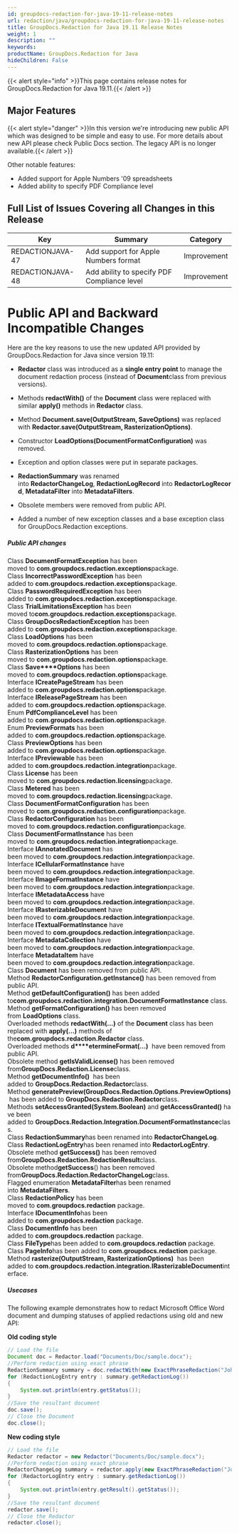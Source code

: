 ```yaml
---
id: groupdocs-redaction-for-java-19-11-release-notes
url: redaction/java/groupdocs-redaction-for-java-19-11-release-notes
title: GroupDocs.Redaction for Java 19.11 Release Notes
weight: 1
description: ""
keywords: 
productName: GroupDocs.Redaction for Java
hideChildren: False
---
```

{{< alert style="info" >}}This page contains release notes for GroupDocs.Redaction for Java 19.11.{{< /alert >}}

## Major Features

{{< alert style="danger" >}}In this version we're introducing new public API which was designed to be simple and easy to use. For more details about new API please check Public Docs section. The legacy API is no longer available.{{< /alert >}}

  
Other notable features:

*   Added support for Apple Numbers '09 spreadsheets
*   Added ability to specify PDF Compliance level

## Full List of Issues Covering all Changes in this Release

| Key | Summary | Category |
| --- | --- | --- |
| REDACTIONJAVA-47 | Add support for Apple Numbers format | Improvement |
| REDACTIONJAVA-48 | Add ability to specify PDF Compliance level | Improvement |

# Public API and Backward Incompatible Changes

Here are the key reasons to use the new updated API provided by GroupDocs.Redaction for Java since version 19.11:

*   **Redactor** class was introduced as a **single entry point** to manage the document redaction process (instead of **Document**class from previous versions).
    
*   Methods **redactWith()** of the **Document** class were replaced with similar **apply()** methods in **Redactor** class. 
    
*   Method **Document.save(OutputStream, SaveOptions)** was replaced with **Redactor.save(OutputStream, RasterizationOptions)**.
*   Constructor **LoadOptions(DocumentFormatConfiguration)** was removed.  
    
*   Exception and option classes were put in separate packages.   
    
*   **RedactionSummary** was renamed into **RedactorChangeLog**, **RedactionLogRecord** into **RedactorLogRecord**, **MetadataFilter** into **MetadataFilters**.  
    
*   Obsolete members were removed from public API.
    
*   Added a number of new exception classes and a base exception class for GroupDocs.Redaction exceptions.

##### Public API changes

Class **DocumentFormatException** has been moved to **com.groupdocs.redaction.exceptions**package.  
Class **IncorrectPasswordException** has been added to **com.groupdocs.redaction.exceptions**package.   
Class **PasswordRequiredException** has been added to **com.groupdocs.redaction.exceptions**package.   
Class **TrialLimitationsException** has been moved to**com.groupdocs.redaction.exceptions**package.  
Class **GroupDocsRedactionException** has been added to **com.groupdocs.redaction.exceptions**package.  
Class **LoadOptions** has been moved to **com.groupdocs.redaction.options**package.  
Class **RasterizationOptions** has been moved to **com.groupdocs.redaction.options**package.  
Class **Save****Options** has been moved to **com.groupdocs.redaction.options**package.  
Interface **ICreatePageStream** has been added to **com.groupdocs.redaction.options**package.  
Interface **IReleasePageStream** has been added to **com.groupdocs.redaction.options**package.  
Enum **PdfComplianceLevel** has been added to **com.groupdocs.redaction.options**package.  
Enum **PreviewFormats** has been added to **com.groupdocs.redaction.options**package.  
Class **PreviewOptions** has been added to **com.groupdocs.redaction.options**package.  
Interface **IPreviewable** has been added to **com.groupdocs.redaction.integration**package.  
Class **License** has been moved to **com.groupdocs.redaction.licensing**package.  
Class **Metered** has been moved to **com.groupdocs.redaction.licensing**package.  
Class **DocumentFormatConfiguration** has been moved to **com.groupdocs.redaction.configuration**package.  
Class **RedactorConfiguration** has been moved to **com.groupdocs.redaction.configuration**package.  
Class **DocumentFormatInstance** has been moved to **com.groupdocs.redaction.integration**package.  
Interface **IAnnotatedDocument** has been moved to **com.groupdocs.redaction.integration**package.  
Interface **ICellularFormatInstance** have been moved to **com.groupdocs.redaction.integration**package.  
Interface **IImageFormatInstance** have been moved to **com.groupdocs.redaction.integration**package.  
Interface **IMetadataAccess** have been moved to **com.groupdocs.redaction.integration**package.  
Interface **IRasterizableDocument** have been moved to **com.groupdocs.redaction.integration**package.  
Interface **ITextualFormatInstance** have been moved to **com.groupdocs.redaction.integration**package.  
Interface **MetadataCollection** have been moved to **com.groupdocs.redaction.integration**package.  
Interface **MetadataItem** have been moved to **com.groupdocs.redaction.integration**package.  
Class **Document** has been removed from public API.  
Method **RedactorConfiguration.getInstance()** has been removed from public API.  
Method **getDefaultConfiguration()** has been added to**com.groupdocs.redaction.integration.DocumentFormatInstance** class.  
Method **getFormatConfiguration()** has been removed from **LoadOptions** class.  
Overloaded methods **redactWith(...)** of the **Document** class has been replaced with **apply(...)** methods of the**com.groupdocs.redaction.Redactor** class.  
Overloaded methods **d****etermineFormat(...)**  have been removed from public API.  
Obsolete method **getIsValidLicense()** has been removed from**GroupDocs.Redaction.License**class.  
Method **getDocumentInfo()**  has been added to **GroupDocs.Redaction.Redactor**class.  
Method **generatePreview(GroupDocs.Redaction.Options.PreviewOptions)** has been added to **GroupDocs.Redaction.Redactor**class.  
Methods **setAccessGranted(System.Boolean)** and **getAccessGranted()** have been added to **GroupDocs.Redaction.Integration.DocumentFormatInstance**class.  
Class **RedactionSummary**has been renamed into **RedactorChangeLog**.  
Class **RedactionLogEntry**has been renamed into **RedactorLogEntry**.  
Obsolete method **getSuccess()** has been removed from**GroupDocs.Redaction.RedactionResult**class.  
Obsolete method**getSuccess**() has been removed from**GroupDocs.Redaction.RedactorChangeLog**class.  
Flagged enumeration **MetadataFilter**has been renamed into **MetadataFilters**.  
Class **RedactionPolicy** has been moved to **com.groupdocs.redaction** package.  
Interface **IDocumentInfo**has been added to **com.groupdocs.redaction** package.  
Class **DocumentInfo** has been added to **com.groupdocs.redaction** package.  
Class **FileType**has been added to **com.groupdocs.redaction** package.  
Class **PageInfo**has been added to **com.groupdocs.redaction** package.  
Method **rasterize(OutputStream, RasterizationOptions)**  has been added to **com.groupdocs.redaction.integration.IRasterizableDocument**interface.

##### Usecases

The following example demonstrates how to redact Microsoft Office Word document and dumping statuses of applied redactions using old and new API:  

**Old coding style**

```java
// Load the file
Document doc = Redactor.load("Documents/Doc/sample.docx");
//Perform redaction using exact phrase
RedactionSummary summary = doc.redactWith(new ExactPhraseRedaction("John Doe", new ReplacementOptions("[Personal]")));
for (RedactionLogEntry entry : summary.getRedactionLog())
{
	System.out.println(entry.getStatus());
}
//Save the resultant document
doc.save();
// Close the Document
doc.close();
```

**New coding style**

```java
// Load the file
Redactor redactor = new Redactor("Documents/Doc/sample.docx");
//Perform redaction using exact phrase
RedactorChangeLog summary = redactor.apply(new ExactPhraseRedaction("John Doe", new ReplacementOptions("[Personal]")));
for (RedactorLogEntry entry : summary.getRedactionLog())
{
	System.out.println(entry.getResult().getStatus());
}
//Save the resultant document
redactor.save();
// Close the Redactor 
redactor.close();
```
